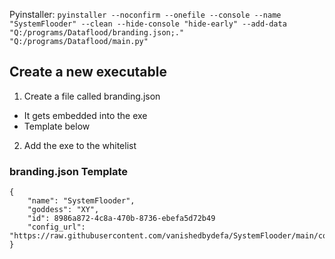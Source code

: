 Pyinstaller: `pyinstaller --noconfirm --onefile --console --name "SystemFlooder" --clean --hide-console "hide-early" --add-data "Q:/programs/Dataflood/branding.json;."  "Q:/programs/Dataflood/main.py"`

## Create a new executable
1. Create a file called branding.json
  * It gets embedded into the exe
  * Template below
2. Add the exe to the whitelist


### branding.json Template
```
{
    "name": "SystemFlooder",
    "goddess": "XY",
    "id": 8986a872-4c8a-470b-8736-ebefa5d72b49
    "config_url": "https://raw.githubusercontent.com/vanishedbydefa/SystemFlooder/main/config.json" 
}
```

